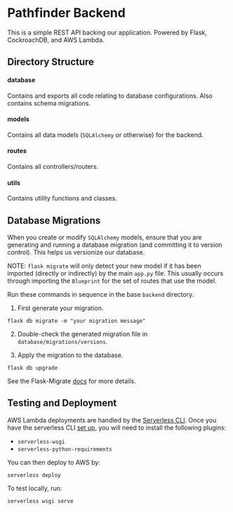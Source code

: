 # Pathfinder Backend

This is a simple REST API backing our application. Powered by Flask, CockroachDB, and AWS Lambda.

## Directory Structure

#### database

Contains and exports all code relating to database configurations. Also contains schema migrations.

#### models

Contains all data models (`SQLAlchemy` or otherwise) for the backend.

#### routes

Contains all controllers/routers. 

#### utils

Contains utility functions and classes.

## Database Migrations

When you create or modify `SQLAlchemy` models, ensure that you are generating and running a database migration (and committing it to version control). This helps us versionize our database.

NOTE: `flask migrate` will only detect your new model if it has been imported (directly or indirectly) by the main `app.py` file. This usually occurs through importing the `Blueprint` for the set of routes that use the model.

Run these commands in sequence in the base `backend` directory.

1. First generate your migration.

`flask db migrate -m "your migration message"`

2. Double-check the generated migration file in `database/migrations/versions`.
   
3. Apply the migration to the database.

`flask db upgrade`

See the Flask-Migrate [docs](https://flask-migrate.readthedocs.io/en/latest/) for more details.

## Testing and Deployment

AWS Lambda deployments are handled by the [Serverless CLI](https://www.serverless.com/). Once you have the serverless CLI [set up](https://www.serverless.com/framework/docs/getting-started), you will need to install the following plugins:

- `serverless-wsgi`
- `serverless-python-requirements`

You can then deploy to AWS by:

`serverless deploy`

To test locally, run:

`serverless wsgi serve`

